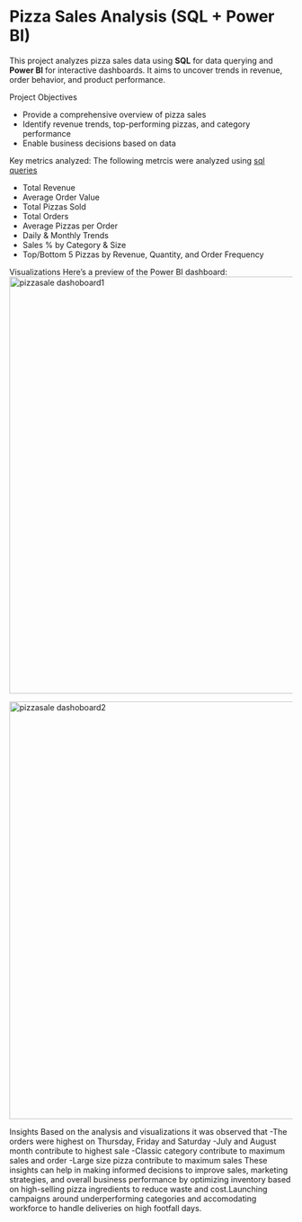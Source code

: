 #  Pizza Sales Analysis (SQL + Power BI)

This project analyzes pizza sales data using **SQL** for data querying and **Power BI** for interactive dashboards. It aims to uncover trends in revenue, order behavior, and product performance.


Project Objectives

- Provide a comprehensive overview of pizza sales
- Identify revenue trends, top-performing pizzas, and category performance
- Enable business decisions based on data

  
Key metrics analyzed:
The following metrcis were analyzed using [sql queries](https://github.com/vkinnark/Pizza-Sale-Analysis/blob/main/sql%20queries)
- Total Revenue
- Average Order Value
- Total Pizzas Sold
- Total Orders
- Average Pizzas per Order
- Daily & Monthly Trends
- Sales % by Category & Size
- Top/Bottom 5 Pizzas by Revenue, Quantity, and Order Frequency

Visualizations
Here’s a preview of the Power BI dashboard:
<img width="800" height="742" alt="pizzasale dashoboard1" src="https://github.com/user-attachments/assets/a23a4a6d-82df-44b5-a9f4-74c9d4252a66" />

<img width="800" height="743" alt="pizzasale dashoboard2" src="https://github.com/user-attachments/assets/76bc3e6d-cf62-4cea-95ec-324437f6392f" />

Insights
Based on the analysis and visualizations it was observed that 
-The orders were highest on Thursday, Friday and Saturday
-July and August month contribute to highest sale
-Classic category contribute to maximum sales and order
-Large size pizza contribute to maximum sales
These insights can help in making informed decisions to improve sales, marketing strategies, and overall business performance by optimizing inventory based on high-selling pizza ingredients to reduce waste and cost.Launching campaigns around underperforming categories and accomodating workforce to handle deliveries on high footfall days.
